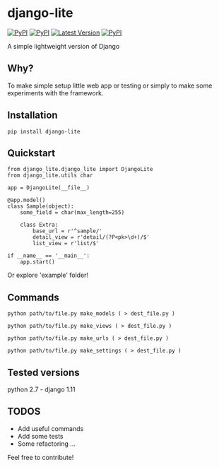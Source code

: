 django-lite
===============
[![PyPI](https://img.shields.io/pypi/pyversions/django-lite.svg)](https://pypi.python.org/pypi/django-lite/)
[![PyPI](https://img.shields.io/pypi/l/django-lite.svg)](https://pypi.python.org/pypi/django-lite/)
[![Latest Version](https://img.shields.io/pypi/v/django-lite.svg)](https://pypi.python.org/pypi/django-lite/)
[![PyPI](https://img.shields.io/pypi/dm/django-lite.svg)](https://pypi.python.org/pypi/django-lite/)

A simple lightweight version of Django

Why?
--------

To make simple setup little web app or testing or simply to make some experiments with the framework.


Installation
--------

    pip install django-lite


Quickstart
--------

    from django_lite.django_lite import DjangoLite
    from django_lite.utils char

    app = DjangoLite(__file__)

    @app.model()
    class Sample(object):
        some_field = char(max_length=255)

        class Extra:
            base_url = r'^sample/'
            detail_view = r'detail/(?P<pk>\d+)/$'
            list_view = r'list/$'

    if __name__ == '__main__':
        app.start()


Or explore 'example' folder!


Commands
--------

    python path/to/file.py make_models ( > dest_file.py )

    python path/to/file.py make_views ( > dest_file.py )

    python path/to/file.py make_urls ( > dest_file.py )

    python path/to/file.py make_settings ( > dest_file.py )


Tested versions
--------

python 2.7 - django 1.11


TODOS
--------

* Add useful commands
* Add some tests
* Some refactoring
...

Feel free to contribute!
